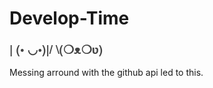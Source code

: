 Develop-Time
============
<div style="color:rgb(68,68,68);font-family:'HelveticaNeue',HelveticaNeue,Helvetica,Arial,sans-serif;font-size:19px;font-weight:bold;line-height:28px;">| (• ◡•)|/ \(❍ᴥ❍ʋ)</div> 

Messing arround with the github api led to this.
